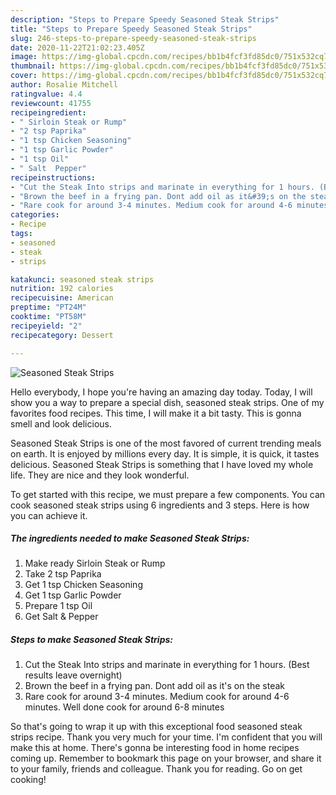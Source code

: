 ```yaml
---
description: "Steps to Prepare Speedy Seasoned Steak Strips"
title: "Steps to Prepare Speedy Seasoned Steak Strips"
slug: 246-steps-to-prepare-speedy-seasoned-steak-strips
date: 2020-11-22T21:02:23.405Z
image: https://img-global.cpcdn.com/recipes/bb1b4fcf3fd85dc0/751x532cq70/seasoned-steak-strips-recipe-main-photo.jpg
thumbnail: https://img-global.cpcdn.com/recipes/bb1b4fcf3fd85dc0/751x532cq70/seasoned-steak-strips-recipe-main-photo.jpg
cover: https://img-global.cpcdn.com/recipes/bb1b4fcf3fd85dc0/751x532cq70/seasoned-steak-strips-recipe-main-photo.jpg
author: Rosalie Mitchell
ratingvalue: 4.4
reviewcount: 41755
recipeingredient:
- " Sirloin Steak or Rump"
- "2 tsp Paprika"
- "1 tsp Chicken Seasoning"
- "1 tsp Garlic Powder"
- "1 tsp Oil"
- " Salt  Pepper"
recipeinstructions:
- "Cut the Steak Into strips and marinate in everything for 1 hours. (Best results leave overnight)"
- "Brown the beef in a frying pan. Dont add oil as it&#39;s on the steak"
- "Rare cook for around 3-4 minutes. Medium cook for around 4-6 minutes. Well done cook for around 6-8 minutes"
categories:
- Recipe
tags:
- seasoned
- steak
- strips

katakunci: seasoned steak strips 
nutrition: 192 calories
recipecuisine: American
preptime: "PT24M"
cooktime: "PT58M"
recipeyield: "2"
recipecategory: Dessert

---
```



![Seasoned Steak Strips](https://img-global.cpcdn.com/recipes/bb1b4fcf3fd85dc0/751x532cq70/seasoned-steak-strips-recipe-main-photo.jpg)

Hello everybody, I hope you're having an amazing day today. Today, I will show you a way to prepare a special dish, seasoned steak strips. One of my favorites food recipes. This time, I will make it a bit tasty. This is gonna smell and look delicious.

Seasoned Steak Strips is one of the most favored of current trending meals on earth. It is enjoyed by millions every day. It is simple, it is quick, it tastes delicious. Seasoned Steak Strips is something that I have loved my whole life. They are nice and they look wonderful.




To get started with this recipe, we must prepare a few components. You can cook seasoned steak strips using 6 ingredients and 3 steps. Here is how you can achieve it.

<!--inarticleads1-->

##### The ingredients needed to make Seasoned Steak Strips:

1. Make ready  Sirloin Steak or Rump
1. Take 2 tsp Paprika
1. Get 1 tsp Chicken Seasoning
1. Get 1 tsp Garlic Powder
1. Prepare 1 tsp Oil
1. Get  Salt &amp; Pepper




<!--inarticleads2-->

##### Steps to make Seasoned Steak Strips:

1. Cut the Steak Into strips and marinate in everything for 1 hours. (Best results leave overnight)
1. Brown the beef in a frying pan. Dont add oil as it&#39;s on the steak
1. Rare cook for around 3-4 minutes. Medium cook for around 4-6 minutes. Well done cook for around 6-8 minutes




So that's going to wrap it up with this exceptional food seasoned steak strips recipe. Thank you very much for your time. I'm confident that you will make this at home. There's gonna be interesting food in home recipes coming up. Remember to bookmark this page on your browser, and share it to your family, friends and colleague. Thank you for reading. Go on get cooking!
